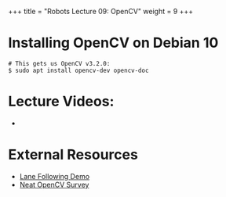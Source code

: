 +++
title = "Robots Lecture 09: OpenCV"
weight = 9
+++

# Installing OpenCV on Debian 10

```
# This gets us OpenCV v3.2.0:
$ sudo apt install opencv-dev opencv-doc
```

# Lecture Videos:

 - 

# External Resources

 - [Lane Following Demo](https://www.youtube.com/watch?v=8h9vU1pnNZA)
 - [Neat OpenCV Survey](https://www.youtube.com/watch?v=Lww8Uy0fIWI)

